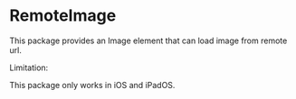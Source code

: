 # RemoteImage

This package provides an Image element that can load image from remote url.

Limitation:

This package only works in iOS and iPadOS.
